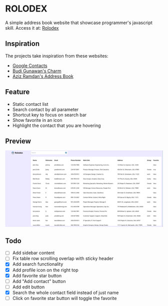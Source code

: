# ROLODEX

A simple address book website that showcase programmer's javascript skill.
Access it at: [Rolodex](https://rolodex.syarifhasibuan.dev)

## Inspiration

The projects take inspiration from these websites:

-   [Google Contacts](https://contacts.google.com)
-   [Budi Gunawan's Charm](https://charm.budigunawan.com/)
-   [Aziz Ramdan's Address Book](https://bearmentor-address-book.azizramdan.id/)

## Feature

-   Static contact list
-   Search contact by all parameter
-   Shortcut key to focus on search bar
-   Show favorite in an icon
-   Highlight the contact that you are hovering

## Preview

![Preview](assets/preview.png)

## Todo

-   [ ] Add sidebar content
-   [ ] Fix table row scrolling overlap with sticky header
-   [x] Add search functionality
-   [x] Add profile icon on the right top
-   [x] Add favorite star button
-   [ ] Add "Add contact" button
-   [ ] Add edit button
-   [x] Search the whole contact field instead of just name
-   [ ] Click on favorite star button will toggle the favorite
